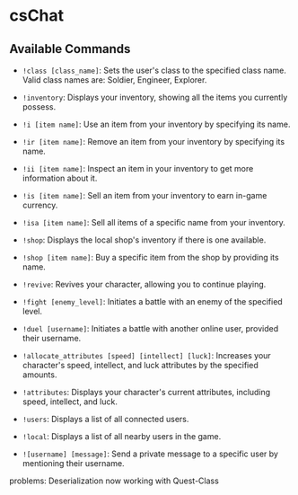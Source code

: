 # csChat
## Available Commands

- `!class [class_name]`: Sets the user's class to the specified class name. Valid class names are: Soldier, Engineer, Explorer.

- `!inventory`: Displays your inventory, showing all the items you currently possess.

- `!i [item name]`: Use an item from your inventory by specifying its name.

- `!ir [item name]`: Remove an item from your inventory by specifying its name.

- `!ii [item name]`: Inspect an item in your inventory to get more information about it.

- `!is [item name]`: Sell an item from your inventory to earn in-game currency.

- `!isa [item name]`: Sell all items of a specific name from your inventory.

- `!shop`: Displays the local shop's inventory if there is one available.

- `!shop [item name]`: Buy a specific item from the shop by providing its name.

- `!revive`: Revives your character, allowing you to continue playing.

- `!fight [enemy_level]`: Initiates a battle with an enemy of the specified level.

- `!duel [username]`: Initiates a battle with another online user, provided their username.

- `!allocate_attributes [speed] [intellect] [luck]`: Increases your character's speed, intellect, and luck attributes by the specified amounts.

- `!attributes`: Displays your character's current attributes, including speed, intellect, and luck.

- `!users`: Displays a list of all connected users.

- `!local`: Displays a list of all nearby users in the game.

- `![username] [message]`: Send a private message to a specific user by mentioning their username.



problems:
    Deserialization now working with Quest-Class